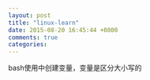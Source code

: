 ```yaml
---
layout: post
title: "linux-learn"
date: 2015-08-20 16:45:44 +0800
comments: true
categories: 
---
```


bash使用中创建变量，变量是区分大小写的

